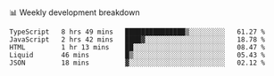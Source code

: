 📊 Weekly development breakdown
<!--START_SECTION:waka-->
```text
TypeScript   8 hrs 49 mins   ███████████████▒░░░░░░░░░   61.27 % 
JavaScript   2 hrs 42 mins   ████▓░░░░░░░░░░░░░░░░░░░░   18.78 % 
HTML         1 hr 13 mins    ██░░░░░░░░░░░░░░░░░░░░░░░   08.47 % 
Liquid       46 mins         █▒░░░░░░░░░░░░░░░░░░░░░░░   05.43 % 
JSON         18 mins         ▓░░░░░░░░░░░░░░░░░░░░░░░░   02.12 % 
```
<!--END_SECTION:waka-->
